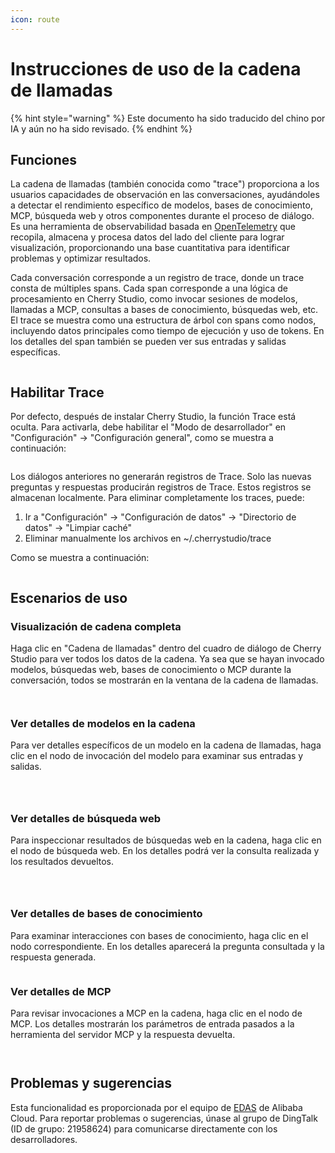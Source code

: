 ```yaml
---
icon: route
---
```

# Instrucciones de uso de la cadena de llamadas


{% hint style="warning" %}
Este documento ha sido traducido del chino por IA y aún no ha sido revisado.
{% endhint %}




## Funciones

La cadena de llamadas (también conocida como "trace") proporciona a los usuarios capacidades de observación en las conversaciones, ayudándoles a detectar el rendimiento específico de modelos, bases de conocimiento, MCP, búsqueda web y otros componentes durante el proceso de diálogo. Es una herramienta de observabilidad basada en [OpenTelemetry](https://opentelemetry.io/docs/languages/js/) que recopila, almacena y procesa datos del lado del cliente para lograr visualización, proporcionando una base cuantitativa para identificar problemas y optimizar resultados.

Cada conversación corresponde a un registro de trace, donde un trace consta de múltiples spans. Cada span corresponde a una lógica de procesamiento en Cherry Studio, como invocar sesiones de modelos, llamadas a MCP, consultas a bases de conocimiento, búsquedas web, etc. El trace se muestra como una estructura de árbol con spans como nodos, incluyendo datos principales como tiempo de ejecución y uso de tokens. En los detalles del span también se pueden ver sus entradas y salidas específicas.

<figure><img src="../.gitbook/assets/trace2.gif" alt=""><figcaption></figcaption></figure>

## Habilitar Trace

Por defecto, después de instalar Cherry Studio, la función Trace está oculta. Para activarla, debe habilitar el "Modo de desarrollador" en "Configuración" → "Configuración general", como se muestra a continuación:

<figure><img src="../.gitbook/assets/image (84).png" alt=""><figcaption></figcaption></figure>

Los diálogos anteriores no generarán registros de Trace. Solo las nuevas preguntas y respuestas producirán registros de Trace. Estos registros se almacenan localmente. Para eliminar completamente los traces, puede:
1. Ir a "Configuración" → "Configuración de datos" → "Directorio de datos" → "Limpiar caché"
2. Eliminar manualmente los archivos en ~/.cherrystudio/trace

Como se muestra a continuación:

<figure><img src="../.gitbook/assets/image (85).png" alt=""><figcaption></figcaption></figure>

## Escenarios de uso

### Visualización de cadena completa

Haga clic en "Cadena de llamadas" dentro del cuadro de diálogo de Cherry Studio para ver todos los datos de la cadena. Ya sea que se hayan invocado modelos, búsquedas web, bases de conocimiento o MCP durante la conversación, todos se mostrarán en la ventana de la cadena de llamadas.

<figure><img src="../.gitbook/assets/image (1).png" alt=""><figcaption></figcaption></figure>

<figure><img src="../.gitbook/assets/image (86).png" alt=""><figcaption></figcaption></figure>

### Ver detalles de modelos en la cadena

Para ver detalles específicos de un modelo en la cadena de llamadas, haga clic en el nodo de invocación del modelo para examinar sus entradas y salidas.

<figure><img src="../.gitbook/assets/image (87).png" alt=""><figcaption></figcaption></figure>

<figure><img src="../.gitbook/assets/image (88).png" alt=""><figcaption></figcaption></figure>

<figure><img src="../.gitbook/assets/image (89).png" alt=""><figcaption></figcaption></figure>

### Ver detalles de búsqueda web

Para inspeccionar resultados de búsquedas web en la cadena, haga clic en el nodo de búsqueda web. En los detalles podrá ver la consulta realizada y los resultados devueltos.

<figure><img src="../.gitbook/assets/image (2).png" alt=""><figcaption></figcaption></figure>

<figure><img src="../.gitbook/assets/image (150).png" alt=""><figcaption></figcaption></figure>

<figure><img src="../.gitbook/assets/image (151).png" alt=""><figcaption></figcaption></figure>

### Ver detalles de bases de conocimiento

Para examinar interacciones con bases de conocimiento, haga clic en el nodo correspondiente. En los detalles aparecerá la pregunta consultada y la respuesta generada.

<figure><img src="../.gitbook/assets/image (152).png" alt=""><figcaption></figcaption></figure>

### Ver detalles de MCP

Para revisar invocaciones a MCP en la cadena, haga clic en el nodo de MCP. Los detalles mostrarán los parámetros de entrada pasados a la herramienta del servidor MCP y la respuesta devuelta.

<figure><img src="../.gitbook/assets/image (153).png" alt=""><figcaption></figcaption></figure>

<figure><img src="../.gitbook/assets/image (154).png" alt=""><figcaption></figcaption></figure>

## Problemas y sugerencias

Esta funcionalidad es proporcionada por el equipo de [EDAS](https://www.aliyun.com/product/edas) de Alibaba Cloud. Para reportar problemas o sugerencias, únase al grupo de DingTalk (ID de grupo: 21958624) para comunicarse directamente con los desarrolladores.